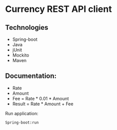 # Currency REST API client

## Technologies
<ul>
<li>Spring-boot</li>
<li>Java</li>
<li>jUnit</li>
<li>Mockito</li>
<li>Maven</li>
</ul>

## Documentation:

<ul>
<li>Rate</li>
<li>Amount</li>
<li>Fee = Rate * 0.01 * Amount</li>
<li>Result = Rate * Amount + Fee</li>
</ul>


Run application:

```bash
Spring-boot:run
```

